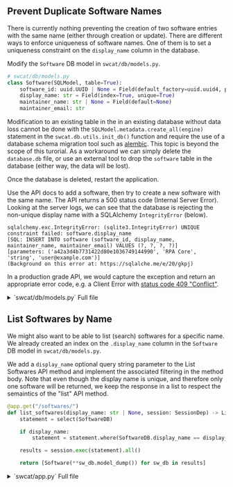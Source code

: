 ## Prevent Duplicate Software Names

There is currently nothing preventing the creation of two software entries with the same name (either through creation or update). There are different ways to enforce uniqueness of software names. One of them is to set a uniqueness constraint on the `display_name` column in the database.

Modify the `Software` DB model in `swcat/db/models.py`.

```python
# swcat/db/models.py
class Software(SQLModel, table=True):
    software_id: uuid.UUID | None = Field(default_factory=uuid.uuid4, primary_key=True)
    display_name: str = Field(index=True, unique=True)
    maintainer_name: str | None = Field(default=None)
    maintainer_email: str
```

Modification to an existing table in the in an existing database without data loss cannot be done with the `SQLModel.metadata.create_all(engine)` statement in the `swcat.db.utils.init_db()` function and require the use of a database schema migration tool such as [alembic](https://alembic.sqlalchemy.org/en/latest/index.html). This topic is beyond the scope of this turorial. As a workaround we can simply delete the `database.db` file, or use an external tool to drop the `software` table in the database (either way, the data will be lost).

Once the database is deleted, restart the application.

Use the API docs to add a software, then try to create a new software with the same name. The API returns a 500 status code (Internal Server Error). Looking at the server logs, we can see that the database is rejecting the non-unique display name with a SQLAlchemy `IntegrityError` (below).

```
sqlalchemy.exc.IntegrityError: (sqlite3.IntegrityError) UNIQUE constraint failed: software.display_name
[SQL: INSERT INTO software (software_id, display_name, maintainer_name, maintainer_email) VALUES (?, ?, ?, ?)]
[parameters: ('a42a3d4b7731422d80e1036749144990', 'RPA Core', 'string', 'user@example.com')]
(Background on this error at: https://sqlalche.me/e/20/gkpj)
```

In a production grade API, we would capture the exception and return an appropriate error code, e.g. a Client Error with [status code 409 "Conflict"](https://developer.mozilla.org/en-US/docs/Web/HTTP/Status/409). 

<details>
<summary>`swcat/db/models.py` Full file</summary>

```python
import uuid

from sqlmodel import Field
from sqlmodel import SQLModel


class Software(SQLModel, table=True):
    software_id: uuid.UUID | None = Field(default_factory=uuid.uuid4, primary_key=True)
    display_name: str = Field(index=True, unique=True)
    maintainer_name: str | None = Field(default=None)
    maintainer_email: str
```

</details>

## List Softwares by Name

We might also want to be able to list (search) softwares for a specific name. We already created an index on the `.display_name` column in the `Software` DB model in `swcat/db/models.py`.

We add a `display_name` optional query string parameter to the List Softwares API method and implement the associated filtering in the method body. Note that even though the display name is unique, and therefore only one software will be returned, we keep the response in a list to respect the semaintics of the "list" API method.

```python
@app.get("/softwares/")
def list_softwares(display_name: str | None, session: SessionDep) -> List[Software]:
    statement = select(SoftwareDB)

    if display_name:
        statement = statement.where(SoftwareDB.display_name == display_name)

    results = session.exec(statement).all()

    return [Software(**sw_db.model_dump()) for sw_db in results]
```

<details>
<summary>`swcat/app.py` Full file</summary>

```python
from typing import Annotated, List

from fastapi import Depends
from fastapi import FastAPI
from pydantic import UUID4
from sqlmodel import select

from swcat.db.models import Software as SoftwareDB
from swcat.db.utils import get_session
from swcat.db.utils import init_db
from swcat.db.utils import Session
from swcat.models import Software
from swcat.models import SoftwareCreate
from swcat.models import SoftwareUpdate

SessionDep = Annotated[Session, Depends(get_session)]

app = FastAPI()


@app.on_event("startup")
def on_startup():
    init_db()


@app.post("/softwares/")
def create_software(software: SoftwareCreate, session: SessionDep) -> Software:
    software_db = SoftwareDB(**software.model_dump())

    session.add(software_db)
    session.commit()
    session.refresh(software_db)

    return Software(**software_db.model_dump())


@app.get("/softwares/")
def list_softwares(
    session: SessionDep, display_name: str | None = None
) -> List[Software]:
    statement = select(SoftwareDB)

    if display_name:
        statement = statement.where(SoftwareDB.display_name == display_name)

    results = session.exec(statement).all()

    return [Software(**sw_db.model_dump()) for sw_db in results]


@app.get("/softwares/{software_id}")
def get_software(software_id: UUID4, session: SessionDep) -> Software:
    software_db = session.get(SoftwareDB, software_id)

    return Software(**software_db.model_dump())


@app.put("/softwares/{software_id}")
def update_software(
    software_id: UUID4, update: SoftwareUpdate, session: SessionDep
) -> Software:
    software_db = session.get(SoftwareDB, software_id)

    for field in update.model_fields:
        if (value := getattr(update, field)) is not None:
            setattr(software_db, field, value)

    session.add(software_db)
    session.commit()
    session.refresh(software_db)

    return Software(**software_db.model_dump())


@app.delete("/softwares/{software_id}")
def delete_software(software_id: UUID4, session: SessionDep) -> None:
    software_db = session.get(SoftwareDB, software_id)

    session.delete(software_db)
    session.commit()
```

</details>
